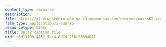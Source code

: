 ```yaml
---
content_type: resource
description: ''
file: https://ol-ocw-studio-app-qa.s3.amazonaws.com/courses/mas-s62-cryptocurrency-engineering-and-design-spring-2018/c0d11f99465f5bc48d7d736c930940f1_IJquEYhiq_U.vtt
file_type: application/x-subrip
resourcetype: Other
title: 3play caption file
uid: c0d11f99-465f-5bc4-8d7d-736c930940f1
---
```

